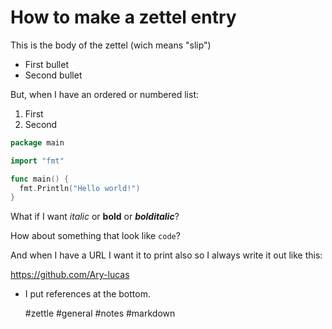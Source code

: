 # How to make a zettel entry

This is the body of the zettel (wich means "slip")

* First bullet
* Second bullet

But, when I have an ordered or numbered list:

1. First
2. Second

```go
package main

import "fmt"

func main() {
  fmt.Println("Hello world!")
}
```

What if I want *italic* or **bold** or ***bolditalic***?

How about something that look like `code`?

And when I have a URL I want it to print also so I always write it out like this:

https://github.com/Ary-lucas

* I put references at the bottom.

    #zettle #general #notes #markdown
